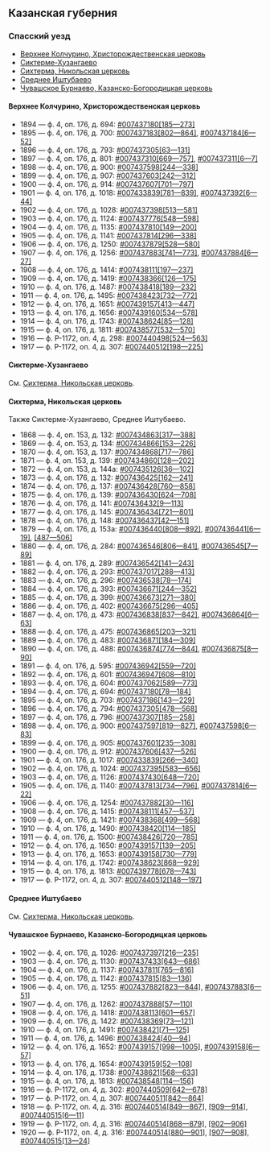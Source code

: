 ## Казанская губерния

### Спасский уезд

- [Верхнее Колчурино, Христорождественская церковь](#Верхнее-Колчурино-Христорождественская-церковь)
- [Сиктерме-Хузангаево](#Сиктерме-Хузангаево)
- [Сихтерма, Никольская церковь](#Сихтерма-Никольская-церковь)
- [Среднее Иштубаево](#Среднее-Иштубаево)
- [Чувашское Бурнаево, Казанско-Богородицкая церковь](#Чувашское-Бурнаево-Казанско-Богородицкая-церковь)

#### Верхнее Колчурино, Христорождественская церковь

- 1894 — ф. 4, оп. 176, д. 694: [#007437180[185—273]](https://www.familysearch.org/search/film/007437180?i=184)
- 1895 — ф. 4, оп. 176, д. 700: [#007437183[802—864]](https://www.familysearch.org/search/film/007437183?i=801), [#007437184[6—52]](https://www.familysearch.org/search/film/007437184?i=5)
- 1896 — ф. 4, оп. 176, д. 793: [#007437305[63—131]](https://www.familysearch.org/search/film/007437305?i=62)
- 1897 — ф. 4, оп. 176, д. 801: [#007437310[669—757]](https://www.familysearch.org/search/film/007437310?i=668), [#007437311[6—7]](https://www.familysearch.org/search/film/007437311?i=5)
- 1898 — ф. 4, оп. 176, д. 900: [#007437598[244—338]](https://www.familysearch.org/search/film/007437598?i=243)
- 1899 — ф. 4, оп. 176, д. 907: [#007437603[242—312]](https://www.familysearch.org/search/film/007437603?i=241)
- 1900 — ф. 4, оп. 176, д. 914: [#007437607[701—797]](https://www.familysearch.org/search/film/007437607?i=700)
- 1901 — ф. 4, оп. 176, д. 1018: [#007433839[781—839]](https://www.familysearch.org/search/film/007433839?i=780), [#007437392[6—44]](https://www.familysearch.org/search/film/007437392?i=5)
- 1902 — ф. 4, оп. 176, д. 1028: [#007437398[513—581]](https://www.familysearch.org/search/film/007437398?i=512)
- 1903 — ф. 4, оп. 176, д. 1124: [#007437776[548—598]](https://www.familysearch.org/search/film/007437776?i=547)
- 1904 — ф. 4, оп. 176, д. 1135: [#007437810[149—200]](https://www.familysearch.org/search/film/007437810?i=148)
- 1905 — ф. 4, оп. 176, д. 1141: [#007437814[296—338]](https://www.familysearch.org/search/film/007437814?i=295)
- 1906 — ф. 4, оп. 176, д. 1250: [#007437879[528—580]](https://www.familysearch.org/search/film/007437879?i=527)
- 1907 — ф. 4, оп. 176, д. 1256: [#007437883[741—773]](https://www.familysearch.org/search/film/007437883?i=740), [#007437884[6—27]](https://www.familysearch.org/search/film/007437884?i=5)
- 1908 — ф. 4, оп. 176, д. 1414: [#007438111[197—237]](https://www.familysearch.org/search/film/007438111?i=196)
- 1909 — ф. 4, оп. 176, д. 1419: [#007438366[126—175]](https://www.familysearch.org/search/film/007438366?i=125)
- 1910 — ф. 4, оп. 176, д. 1487: [#007438418[189—232]](https://www.familysearch.org/search/film/007438418?i=188)
- 1911 — ф. 4, оп. 176, д. 1495: [#007438423[732—772]](https://www.familysearch.org/search/film/007438423?i=731)
- 1912 — ф. 4, оп. 176, д. 1651: [#007439157[413—447]](https://www.familysearch.org/search/film/007439157?i=412)
- 1913 — ф. 4, оп. 176, д. 1656: [#007439160[534—578]](https://www.familysearch.org/search/film/007439160?i=533)
- 1914 — ф. 4, оп. 176, д. 1743: [#007438624[85—128]](https://www.familysearch.org/search/film/007438624?i=84)
- 1915 — ф. 4, оп. 176, д. 1811: [#007438577[532—570]](https://www.familysearch.org/search/film/007438577?i=531)
- 1916 — ф. Р-1172, оп. 4, д. 298: [#007440498[524—563]](https://www.familysearch.org/search/film/007440498?i=523)
- 1917 — ф. Р-1172, оп. 4, д. 307: [#007440512[198—225]](https://www.familysearch.org/search/film/007440512?i=197)

#### Сиктерме-Хузангаево

См. [Сихтерма, Никольская церковь](#Сихтерма-Никольская-церковь).

#### Сихтерма, Никольская церковь

Также Сиктерме-Хузангаево, Среднее Иштубаево.

- 1868 — ф. 4, оп. 153, д. 132: [#007434863[317—388]](https://www.familysearch.org/search/film/007434863?i=316)
- 1869 — ф. 4, оп. 153, д. 134: [#007434866[153—226]](https://www.familysearch.org/search/film/007434866?i=152)
- 1870 — ф. 4, оп. 153, д. 137: [#007434868[717—786]](https://www.familysearch.org/search/film/007434868?i=716)
- 1871 — ф. 4, оп. 153, д. 139: [#007434860[128—202]](https://www.familysearch.org/search/film/007434860?i=127)
- 1872 — ф. 4, оп. 153, д. 144а: [#007435126[36—102]](https://www.familysearch.org/search/film/007435126?i=35)
- 1873 — ф. 4, оп. 176, д. 132: [#007436425[162—241]](https://www.familysearch.org/search/film/007436425?i=161)
- 1874 — ф. 4, оп. 176, д. 137: [#007436428[760—858]](https://www.familysearch.org/search/film/007436428?i=759)
- 1875 — ф. 4, оп. 176, д. 139: [#007436430[624—708]](https://www.familysearch.org/search/film/007436430?i=623)
- 1876 — ф. 4, оп. 176, д. 141: [#007436432[9—113]](https://www.familysearch.org/search/film/007436432?i=8)
- 1877 — ф. 4, оп. 176, д. 145: [#007436434[721—801]](https://www.familysearch.org/search/film/007436434?i=720)
- 1878 — ф. 4, оп. 176, д. 148: [#007436437[42—151]](https://www.familysearch.org/search/film/007436437?i=41)
- 1879 — ф. 4, оп. 176, д. 153а: [#007436440[808—892]](https://www.familysearch.org/search/film/007436440?i=807), [#007436441[6—19]](https://www.familysearch.org/search/film/007436441?i=5), [[487—506]](https://www.familysearch.org/search/film/007436441?i=486)
- 1880 — ф. 4, оп. 176, д. 284: [#007436546[806—841]](https://www.familysearch.org/search/film/007436546?i=805), [#007436545[7—89]](https://www.familysearch.org/search/film/007436545?i=6)
- 1881 — ф. 4, оп. 176, д. 289: [#007436542[141—243]](https://www.familysearch.org/search/film/007436542?i=140)
- 1882 — ф. 4, оп. 176, д. 293: [#007437017[288—413]](https://www.familysearch.org/search/film/007437017?i=287)
- 1883 — ф. 4, оп. 176, д. 296: [#007436538[78—174]](https://www.familysearch.org/search/film/007436538?i=77)
- 1884 — ф. 4, оп. 176, д. 393: [#007436671[244—352]](https://www.familysearch.org/search/film/007436671?i=243)
- 1885 — ф. 4, оп. 176, д. 399: [#007436673[271—380]](https://www.familysearch.org/search/film/007436673?i=270)
- 1886 — ф. 4, оп. 176, д. 402: [#007436675[296—405]](https://www.familysearch.org/search/film/007436675?i=295)
- 1887 — ф. 4, оп. 176, д. 473: [#007436838[837—842]](https://www.familysearch.org/search/film/007436838?i=836), [#007436864[6—63]](https://www.familysearch.org/search/film/007436864?i=5)
- 1888 — ф. 4, оп. 176, д. 475: [#007436865[203—321]](https://www.familysearch.org/search/film/007436865?i=202)
- 1889 — ф. 4, оп. 176, д. 483: [#007436871[184—309]](https://www.familysearch.org/search/film/007436871?i=183)
- 1890 — ф. 4, оп. 176, д. 488: [#007436874[774—844]](https://www.familysearch.org/search/film/007436874?i=773), [#007436875[8—90]](https://www.familysearch.org/search/film/007436875?i=7)
- 1891 — ф. 4, оп. 176, д. 595: [#007436942[559—720]](https://www.familysearch.org/search/film/007436942?i=558)
- 1892 — ф. 4, оп. 176, д. 601: [#007436947[608—810]](https://www.familysearch.org/search/film/007436947?i=607)
- 1893 — ф. 4, оп. 176, д. 604: [#007437062[589—773]](https://www.familysearch.org/search/film/007437062?i=588)
- 1894 — ф. 4, оп. 176, д. 694: [#007437180[78—184]](https://www.familysearch.org/search/film/007437180?i=77)
- 1895 — ф. 4, оп. 176, д. 703: [#007437186[143—229]](https://www.familysearch.org/search/film/007437186?i=142)
- 1896 — ф. 4, оп. 176, д. 794: [#007437305[478—568]](https://www.familysearch.org/search/film/007437305?i=477)
- 1897 — ф. 4, оп. 176, д. 796: [#007437307[185—258]](https://www.familysearch.org/search/film/007437307?i=184)
- 1898 — ф. 4, оп. 176, д. 900: [#007437597[819—827]](https://www.familysearch.org/search/film/007437597?i=818), [#007437598[6—83]](https://www.familysearch.org/search/film/007437598?i=5)
- 1899 — ф. 4, оп. 176, д. 905: [#007437601[235—308]](https://www.familysearch.org/search/film/007437601?i=234)
- 1900 — ф. 4, оп. 176, д. 912: [#007437606[437—526]](https://www.familysearch.org/search/film/007437606?i=436)
- 1901 — ф. 4, оп. 176, д. 1017: [#007433839[266—340]](https://www.familysearch.org/search/film/007433839?i=265)
- 1902 — ф. 4, оп. 176, д. 1024: [#007437395[583—656]](https://www.familysearch.org/search/film/007437395?i=582)
- 1903 — ф. 4, оп. 176, д. 1126: [#007437430[648—720]](https://www.familysearch.org/search/film/007437430?i=647)
- 1905 — ф. 4, оп. 176, д. 1140: [#007437813[734—796]](https://www.familysearch.org/search/film/007437813?i=733), [#007437814[6—22]](https://www.familysearch.org/search/film/007437814?i=5)
- 1906 — ф. 4, оп. 176, д. 1254: [#007437882[30—116]](https://www.familysearch.org/search/film/007437882?i=29)
- 1908 — ф. 4, оп. 176, д. 1415: [#007438111[457—537]](https://www.familysearch.org/search/film/007438111?i=456)
- 1909 — ф. 4, оп. 176, д. 1421: [#007438368[499—568]](https://www.familysearch.org/search/film/007438368?i=498)
- 1910 — ф. 4, оп. 176, д. 1490: [#007438420[114—185]](https://www.familysearch.org/search/film/007438420?i=113)
- 1911 — ф. 4, оп. 176, д. 1500: [#007438426[720—785]](https://www.familysearch.org/search/film/007438426?i=719)
- 1912 — ф. 4, оп. 176, д. 1650: [#007439157[139—205]](https://www.familysearch.org/search/film/007439157?i=138)
- 1913 — ф. 4, оп. 176, д. 1653: [#007439158[730—779]](https://www.familysearch.org/search/film/007439158?i=729)
- 1914 — ф. 4, оп. 176, д. 1742: [#007438623[868—929]](https://www.familysearch.org/search/film/007438623?i=867)
- 1915 — ф. 4, оп. 176, д. 1813: [#007439778[678—743]](https://www.familysearch.org/search/film/007439778?i=677)
- 1917 — ф. Р-1172, оп. 4, д. 307: [#007440512[148—197]](https://www.familysearch.org/search/film/007440512?i=147)

#### Среднее Иштубаево

См. [Сихтерма, Никольская церковь](#Сихтерма-Никольская-церковь).

#### Чувашское Бурнаево, Казанско-Богородицкая церковь

- 1902 — ф. 4, оп. 176, д. 1026: [#007437397[216—235]](https://www.familysearch.org/search/film/007437397?i=215)
- 1903 — ф. 4, оп. 176, д. 1130: [#007437433[643—686]](https://www.familysearch.org/search/film/007437433?i=642)
- 1904 — ф. 4, оп. 176, д. 1137: [#007437811[765—816]](https://www.familysearch.org/search/film/007437811?i=764)
- 1905 — ф. 4, оп. 176, д. 1142: [#007437815[83—136]](https://www.familysearch.org/search/film/007437815?i=82)
- 1906 — ф. 4, оп. 176, д. 1255: [#007437882[823—844]](https://www.familysearch.org/search/film/007437882?i=822), [#007437883[6—51]](https://www.familysearch.org/search/film/007437883?i=5)
- 1907 — ф. 4, оп. 176, д. 1262: [#007437888[57—110]](https://www.familysearch.org/search/film/007437888?i=56)
- 1908 — ф. 4, оп. 176, д. 1418: [#007438113[601—657]](https://www.familysearch.org/search/film/007438113?i=600)
- 1909 — ф. 4, оп. 176, д. 1422: [#007438369[73—121]](https://www.familysearch.org/search/film/007438369?i=72)
- 1910 — ф. 4, оп. 176, д. 1491: [#007438421[71—125]](https://www.familysearch.org/search/film/007438421?i=70)
- 1911 — ф. 4, оп. 176, д. 1496: [#007438424[40—94]](https://www.familysearch.org/search/film/007438424?i=39)
- 1912 — ф. 4, оп. 176, д. 1652: [#007439157[998—1005]](https://www.familysearch.org/search/film/007439157?i=997), [#007439158[6—57]](https://www.familysearch.org/search/film/007439158?i=5)
- 1913 — ф. 4, оп. 176, д. 1654: [#007439159[52—108]](https://www.familysearch.org/search/film/007439159?i=51)
- 1914 — ф. 4, оп. 176, д. 1738: [#007438621[568—633]](https://www.familysearch.org/search/film/007438621?i=567)
- 1915 — ф. 4, оп. 176, д. 1813: [#007438548[114—156]](https://www.familysearch.org/search/film/007438548?i=113)
- 1916 — ф. Р-1172, оп. 4, д. 302: [#007440509[642—678]](https://www.familysearch.org/search/film/007440509?i=641)
- 1917 — ф. Р-1172, оп. 4, д. 307: [#007440511[842—864]](https://www.familysearch.org/search/film/007440511?i=841)
- 1918 — ф. Р-1172, оп. 4, д. 316: [#007440514[849—867]](https://www.familysearch.org/search/film/007440514?i=848), [[909—914]](https://www.familysearch.org/search/film/007440514?i=908), [#007440515[6—11]](https://www.familysearch.org/search/film/007440515?i=5)
- 1919 — ф. Р-1172, оп. 4, д. 316: [#007440514[868—879]](https://www.familysearch.org/search/film/007440514?i=867), [[902—906]](https://www.familysearch.org/search/film/007440514?i=901)
- 1920 — ф. Р-1172, оп. 4, д. 316: [#007440514[880—901]](https://www.familysearch.org/search/film/007440514?i=879), [[907—908]](https://www.familysearch.org/search/film/007440514?i=906), [#007440515[13—24]](https://www.familysearch.org/search/film/007440515?i=12)

